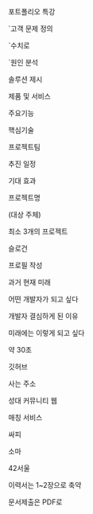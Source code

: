 포트폴리오 특강 



`고객 문제 정의 

`수치로



`원인 분석

솔루션 제시

제품 및 서비스 

주요기능 

핵심기술

프로젝트팀

추진 일정

기대 효과



프로젝트명 

(대상 주체)



최소 3개의 프로젝트 



슬로건 



프로필 작성 

과거 현재 미래 

어떤 개발자가 되고 싶다

개발자 결심하게 된 이유 

미래에는 이렇게 되고 싶다 

약 30초 

깃허브 



사는 주소 



성대 커뮤니티 웹 

매칭 서비스 



싸피 

소마

42서울 



이력서는 1~2장으로 축약 



문서제출은 PDF로 



